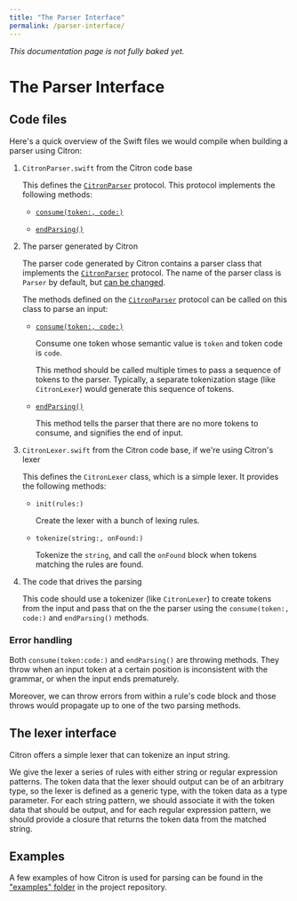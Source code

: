 ```yaml
---
title: "The Parser Interface"
permalink: /parser-interface/
---
```


_This documentation page is not fully baked yet._

# The Parser Interface

## Code files

Here's a quick overview of the Swift files we would compile when
building a parser using Citron:

 1. `CitronParser.swift` from the Citron code base

    This defines the [`CitronParser`] protocol. This
    protocol implements the following methods:

      - [`consume(token:, code:)`]

      - [`endParsing()`]

 2. The parser generated by Citron

    The parser code generated by Citron contains a parser class that
    implements the [`CitronParser`] protocol. The name of the parser class
    is `Parser` by default, but [can be
    changed](../grammar-file/#class_name).

    The methods defined on the [`CitronParser`] protocol can be called on
    this class to parse an input:

      - [`consume(token:, code:)`]

        Consume one token whose semantic value is `token` and token code
        is `code`.

        This method should be called multiple times to pass a sequence
        of tokens to the parser. Typically, a separate tokenization
        stage (like `CitronLexer`) would generate this sequence of
        tokens.

      - [`endParsing()`]

        This method tells the parser that there are no more tokens to
        consume, and signifies the end of input.

 3. `CitronLexer.swift` from the Citron code base, if we're using
    Citron's lexer

    This defines the `CitronLexer` class, which is a simple lexer.
    It provides the following methods:

      - `init(rules:)`

        Create the lexer with a bunch of lexing rules.

      - `tokenize(string:, onFound:)`

        Tokenize the `string`, and call the `onFound` block when tokens
        matching the rules are found.

 4. The code that drives the parsing

    This code should use a tokenizer (like `CitronLexer`) to create tokens from
    the input and pass that on the the parser using the
    `consume(token:, code:)` and `endParsing()` methods.

[`CitronParser`]: api/CitronParser/#citronparser-protocol
[`consume(token:, code:)`]: api/CitronParser/#consumetoken-citrontoken-tokencode-citrontokencode
[`endParsing()`]: api/CitronParser/#endparsing

### Error handling

Both `consume(token:code:)` and `endParsing()` are throwing methods.
They throw when an input token at a certain position is inconsistent
with the grammar, or when the input ends prematurely.

Moreover, we can throw errors from within a rule's code block and those
throws would propagate up to one of the two parsing methods.

## The lexer interface

Citron offers a simple lexer that can tokenize an input string.

We give the lexer a series of rules with either string or regular
expression patterns. The token data that the lexer should output can be
of an arbitrary type, so the lexer is defined as a generic type, with
the token data as a type parameter. For each string pattern, we should
associate it with the token data that should be output, and for each
regular expression pattern, we should provide a closure that returns the
token data from the matched string.

## Examples

A few examples of how Citron is used for parsing can be found in the
["examples" folder][eg] in the project repository.

[eg]: https://github.com/roop/citron/tree/master/examples/

